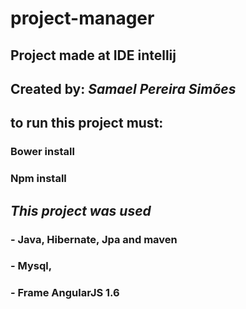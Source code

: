 # project-manager

## Project made at IDE intellij
## Created by: *Samael Pereira Simões*

## to run this project must:
### Bower install
### Npm install 

## *This project was used*
### - Java, Hibernate, Jpa and maven
### - Mysql,
### - Frame AngularJS 1.6
